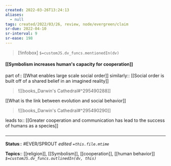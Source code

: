 ```yaml
---
created: 2022-03-26T13:24:13 
aliases:
  - null
tags: created/2022/03/26, review, node/evergreen/claim
sr-due: 2022-04-10
sr-interval: 9
sr-ease: 198
---
```

> [!infobox]
`$=customJS.dv_funcs.mentionedIn(dv)`

#### [[Symbolism increases human's capacity for cooperation]] 

part of:: [[What enables large scale social order]] 
similarly:: [[Social order is built off of a shared belief in an imagined reality]]

> ![[books_Darwin's Cathedral#^295490288]]

[[What is the link between evolution and social behavior]]
> ![[books_Darwin's Cathedral#^295490290]]

leads to:: [[Greater cooperation and communication has lead to the success of humans as a species]]
### <hr class="footnote"/>

**Status**:: #EVER/SPROUT
*edited `=this.file.mtime`*

**Topics**:: [[religion]], [[Symbolism]], [[cooperation]], [[human behavior]]
*`$=customJS.dv_funcs.outlinedIn(dv, this)`*
